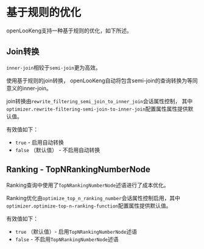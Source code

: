 基于规则的优化
===============

openLooKeng支持一种基于规则的优化，如下所述。

Join转换
-------------------------
`inner-join`相较于`semi-join`更为高效。

使用基于规则的join转换， openLooKeng自动将包含semi-join的查询转换为等同意义的inner-join。

join转换由`rewrite_filtering_semi_join_to_inner_join`会话属性控制， 其中`optimizer.rewrite-filtering-semi-join-to-inner-join`配置属性属性提供默认值。

有效值如下：
- `true` - 启用自动转换
- `false` （默认值） - 不启用自动转换

Ranking - TopNRankingNumberNode
-------------------------
Ranking查询中使用了`TopNRankingNumberNode`述语进行了成本优化。

Ranking优化由`optimize_top_n_ranking_number`会话属性控制启用，其中`optimizer.optimize-top-n-ranking-function`配置属性提供默认值。

有效值如下：
- `true` （默认值）- 启用`TopNRankingNumberNode`述语
- `false` - 不启用`TopNRankingNumberNode`述语
